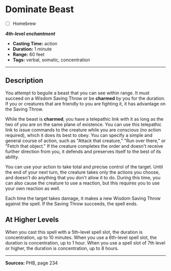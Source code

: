 # Dominate Beast
- [ ] Homebrew

***4th-level enchantment***
- **Casting Time:** action
- **Duration:** 1 minute
- **Range:** 60 feet
- **Tags:** verbal, somatic, concentration

---

## Description
You attempt to beguile a beast that you can see within range.
It must succeed on a Wisdom Saving Throw or be **charmed** by you for the duration.
If you or creatures that are friendly to you are fighting it, it has advantage on the Saving Throw.

While the beast is **charmed**, you have a telepathic link with it as long as the two of you are on the same plane of existence.
You can use this telepathic link to issue commands to the creature while you are conscious (no action required), which it does its best to obey.
You can specify a simple and general course of action, such as "Attack that creature," "Run over there," or "Fetch that object." If the creature completes the order and doesn't receive further direction from you, it defends and preserves itself to the best of its ability.

You can use your action to take total and precise control of the target.
Until the end of your next turn, the creature takes only the actions you choose, and doesn't do anything that you don't allow it to do.
During this time, you can also cause the creature to use a reaction, but this requires you to use your own reaction as well.

Each time the target takes damage, it makes a new Wisdom Saving Throw against the spell.
If the Saving Throw succeeds, the spell ends.

## At Higher Levels
When you cast this spell with a 5th-level spell slot, the duration is concentration, up to 10 minutes.
When you use a 6th-level spell slot, the duration is concentration, up to 1 hour.
When you use a spell slot of 7th level or higher, the duration is concentration, up to 8 hours.

---

**Sources:** PHB, page 234

